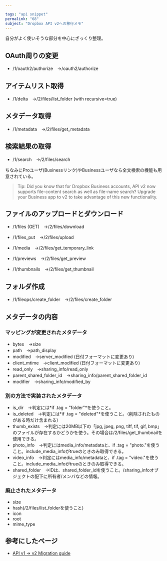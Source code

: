 ```yaml
---

tags: "api snippet"
permalink: "68"
subject: "Dropbox API v2への移行メモ"
---
```


自分がよく使いそうな部分を中心にざっくり整理。

## OAuth周りの変更

- /1/oauth2/authorize　→/oauth2/authorize

## アイテムリスト取得

- /1/delta　→/2/files/list_folder (with recursive=true) 

## メタデータ取得

- /1/metadata　→/2/files/get_metadata

## 検索結果の取得

- /1/search　→/2/files/search

ちなみにProユーザ(Businessリンク)やBusinessユーザなら全文検索の機能も用意されている。

> Tip: Did you know that for Dropbox Business accounts, API v2 now supports file-content search as well as file-name search? Upgrade your Business app to v2 to take advantage of this new functionality.

## ファイルのアップロードとダウンロード

- /1/files (GET)　→/2/files/download
- /1/files_put　→/2/files/upload

- /1/media　→/2/files/get_temporary_link

- /1/previews　→/2/files/get_preview
- /1/thumbnails　→/2/files/get_thumbnail

## フォルダ作成

- /1/fileops/create_folder　→/2/files/create_folder

## メタデータの内容

### マッピングが変更されたメタデータ

- bytes　→size
- path　→path_display
- modified　→server_modified  (日付フォーマットに変更あり)
- client_mtime　→client_modified (日付フォーマットに変更あり)
- read_only　→sharing_info/read_only
- parent_shared_folder_id　→sharing_info/parent_shared_folder_id
- modifier　→sharing_info/modified_by

### 別の方法で実装されたメタデータ

- is_dir　→判定には*if .tag = "folder"*を使うこと。
- is_deleted　→判定には*if .tag = "deleted"*を使うこと。（削除されたものがある時だけ含まれる）
- thumb_exists　→判定には20MB以下の「jpg, jpeg, png, tiff, tif, gif, bmp」のファイルが存在するかどうかを使う。その場合は/2/files/get_thumbnailを使用できる。
- photo_info　→判定にはmedia_info/metadataと、if .tag = "photo."を使うこと。include_media_infoがtrueのときのみ取得できる。
- video_info　→判定にはmedia_info/metadataと、if .tag = "video."を使うこと。include_media_infoがtrueのときのみ取得できる。
- shared_folder　→IDは、shared_folder_idを使うこと。/sharing_infoオブジェクトの配下に所有者/メンバなどの情報。

### 廃止されたメタデータ

- size
- hash(/2/files/list_folderを使うこと)
- icon
- root
- mime_type

## 参考にしたページ

- [API v1 → v2 Migration guide](https://www.dropbox.com/developers/reference/migration-guide)
